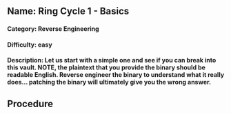 ## Name: Ring Cycle 1 - Basics
#### Category: Reverse Engineering
#### Difficulty: easy
#### Description: Let us start with a simple one and see if you can break into this vault. NOTE, the plaintext that you provide the binary should be readable English. Reverse engineer the binary to understand what it really does... patching the binary will ultimately give you the wrong answer. 

## Procedure
